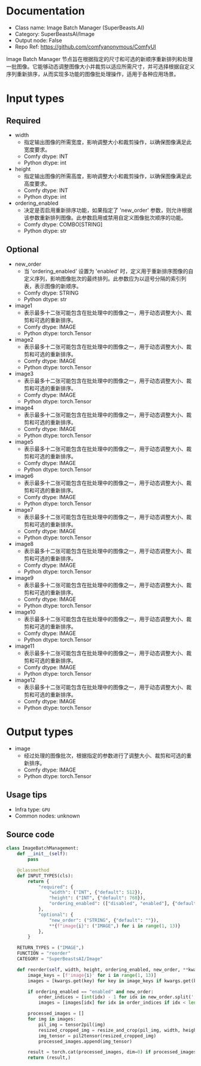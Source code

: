 
# Documentation
- Class name: Image Batch Manager (SuperBeasts.AI)
- Category: SuperBeastsAI/Image
- Output node: False
- Repo Ref: https://github.com/comfyanonymous/ComfyUI

Image Batch Manager 节点旨在根据指定的尺寸和可选的新顺序重新排列和处理一批图像。它能够动态调整图像大小并裁剪以适应所需尺寸，并可选择根据自定义序列重新排序，从而实现多功能的图像批处理操作，适用于各种应用场景。

# Input types
## Required
- width
    - 指定输出图像的所需宽度，影响调整大小和裁剪操作，以确保图像满足此宽度要求。
    - Comfy dtype: INT
    - Python dtype: int
- height
    - 指定输出图像的所需高度，影响调整大小和裁剪操作，以确保图像满足此高度要求。
    - Comfy dtype: INT
    - Python dtype: int
- ordering_enabled
    - 决定是否启用重新排序功能，如果指定了 'new_order' 参数，则允许根据该参数重新排列图像。此参数启用或禁用自定义图像批次顺序的功能。
    - Comfy dtype: COMBO[STRING]
    - Python dtype: str

## Optional
- new_order
    - 当 'ordering_enabled' 设置为 'enabled' 时，定义用于重新排序图像的自定义序列，影响图像批次的最终排列。此参数应为以逗号分隔的索引列表，表示图像的新顺序。
    - Comfy dtype: STRING
    - Python dtype: str
- image1
    - 表示最多十二张可能包含在批处理中的图像之一，用于动态调整大小、裁剪和可选的重新排序。
    - Comfy dtype: IMAGE
    - Python dtype: torch.Tensor
- image2
    - 表示最多十二张可能包含在批处理中的图像之一，用于动态调整大小、裁剪和可选的重新排序。
    - Comfy dtype: IMAGE
    - Python dtype: torch.Tensor
- image3
    - 表示最多十二张可能包含在批处理中的图像之一，用于动态调整大小、裁剪和可选的重新排序。
    - Comfy dtype: IMAGE
    - Python dtype: torch.Tensor
- image4
    - 表示最多十二张可能包含在批处理中的图像之一，用于动态调整大小、裁剪和可选的重新排序。
    - Comfy dtype: IMAGE
    - Python dtype: torch.Tensor
- image5
    - 表示最多十二张可能包含在批处理中的图像之一，用于动态调整大小、裁剪和可选的重新排序。
    - Comfy dtype: IMAGE
    - Python dtype: torch.Tensor
- image6
    - 表示最多十二张可能包含在批处理中的图像之一，用于动态调整大小、裁剪和可选的重新排序。
    - Comfy dtype: IMAGE
    - Python dtype: torch.Tensor
- image7
    - 表示最多十二张可能包含在批处理中的图像之一，用于动态调整大小、裁剪和可选的重新排序。
    - Comfy dtype: IMAGE
    - Python dtype: torch.Tensor
- image8
    - 表示最多十二张可能包含在批处理中的图像之一，用于动态调整大小、裁剪和可选的重新排序。
    - Comfy dtype: IMAGE
    - Python dtype: torch.Tensor
- image9
    - 表示最多十二张可能包含在批处理中的图像之一，用于动态调整大小、裁剪和可选的重新排序。
    - Comfy dtype: IMAGE
    - Python dtype: torch.Tensor
- image10
    - 表示最多十二张可能包含在批处理中的图像之一，用于动态调整大小、裁剪和可选的重新排序。
    - Comfy dtype: IMAGE
    - Python dtype: torch.Tensor
- image11
    - 表示最多十二张可能包含在批处理中的图像之一，用于动态调整大小、裁剪和可选的重新排序。
    - Comfy dtype: IMAGE
    - Python dtype: torch.Tensor
- image12
    - 表示最多十二张可能包含在批处理中的图像之一，用于动态调整大小、裁剪和可选的重新排序。
    - Comfy dtype: IMAGE
    - Python dtype: torch.Tensor

# Output types
- image
    - 经过处理的图像批次，根据指定的参数进行了调整大小、裁剪和可选的重新排序。
    - Comfy dtype: IMAGE
    - Python dtype: torch.Tensor


## Usage tips
- Infra type: `GPU`
- Common nodes: unknown


## Source code
```python
class ImageBatchManagement:
    def __init__(self):
        pass

    @classmethod
    def INPUT_TYPES(cls):
        return {
            "required": {
                "width": ("INT", {"default": 512}),
                "height": ("INT", {"default": 768}),
                "ordering_enabled": (["disabled", "enabled"], {"default": "disabled"})
            },
            "optional": {
                "new_order": ("STRING", {"default": ""}),
                **{f"image{i}": ("IMAGE",) for i in range(1, 13)}
            },
        }

    RETURN_TYPES = ("IMAGE",)
    FUNCTION = "reorder"
    CATEGORY = "SuperBeastsAI/Image"

    def reorder(self, width, height, ordering_enabled, new_order, **kwargs):
        image_keys = [f'image{i}' for i in range(1, 13)]
        images = [kwargs.get(key) for key in image_keys if kwargs.get(key) is not None]

        if ordering_enabled == "enabled" and new_order:
            order_indices = [int(idx) - 1 for idx in new_order.split(',') if idx.strip()]
            images = [images[idx] for idx in order_indices if idx < len(images)]

        processed_images = []
        for img in images:
            pil_img = tensor2pil(img)
            resized_cropped_img = resize_and_crop(pil_img, width, height)
            img_tensor = pil2tensor(resized_cropped_img)
            processed_images.append(img_tensor)

        result = torch.cat(processed_images, dim=0) if processed_images else torch.empty(0, 3, height, width)
        return (result,)

```
